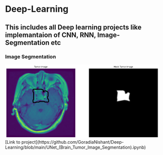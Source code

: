 # <H1>Deep-Learning</H1>

<H2>This includes all Deep learning projects like implemantaion of CNN, RNN, Image-Segmentation etc </H2>
<p align="center">
  
  <H3>Image Segmentation</H3>
  <img src="https://github.com/GoradiaNishant/Deep-Learning/blob/main/download.png" width="500" title="hover text">
  [Link to project](https://github.com/GoradiaNishant/Deep-Learning/blob/main/UNet_(Brain_Tumor_Image_Segmentation).ipynb)
</p>
